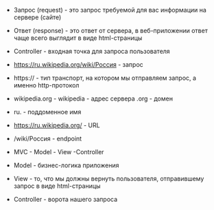 * Запрос (request) - это запрос требуемой для вас информации на сервере (сайте)
* Ответ (response) - это ответ от сервера, в веб-приложении ответ чаще всего выглядит
в виде html-страницы
* Controller - входная точка для запроса пользователя
* https://ru.wikipedia.org/wiki/Россия - запрос
* https:// - тип транспорт, на котором мы отправляем запрос, а именно http-протокол
* wikipedia.org - wikipedia - адрес сервера .org - домен
* ru. - поддоменное имя
* https://ru.wikipedia.org/ - URL
* /wiki/Россия - endpoint


* MVC - Model - View -Controller
* Model - бизнес-логика приложения
* View - то, что мы должны вернуть пользователя, отправившему запрос в виде html-страницы
* Controller - ворота нашего запроса